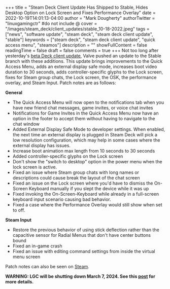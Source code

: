 +++
title = "Steam Deck Client Update Has Shipped to Stable, Hides Desktop Option on Lock Screen and Fixes Performance Overlay"
date = 2022-10-19T14:01:13-04:00
author = "Mark Dougherty"
authorTwitter = "linuxgamingctr" #do not include @
cover = "/images/steam_deck/client_updates/stable_10-18-2022.jpeg"
tags = ["news", "software update", "steam deck", "steam deck client update", "stable"]
keywords = ["steam deck", "steam deck client update", "quick access menu", "steamos"]
description = ""
showFullContent = false
readingTime = false
draft = false
comments = true
+++
Not too long after yesterday's [beta Deck client update](https://linuxgamingcentral.com/posts/steam-deck-client-beta-update-10-18-2022/), Valve pushed an update to the Stable branch with these additions. This update brings improvements to the Quick Access Menu, adds an external display safe mode, increases boot video duration to 30 seconds, adds controller-specific glyphs to the Lock screen, fixes for Steam group chats, the Lock screen, the OSK, the performance overlay, and Steam Input. Patch notes are as follows:

**General**
- The Quick Access Menu will now open to the notifications tab when you have new friend chat messages, game invites, or voice chat invites
- Notifications for Game Invites in the Quick Access Menu now have an option in the footer to accept them without having to navigate to the chat window
- Added External Display Safe Mode to developer settings. When enabled, the next time an external display is plugged in Steam Deck will pick a low resolution configuration, which may help in some cases where the external display has issues.
- Increase boot animation max length from 10 seconds to 30 seconds
- Added controller-specific glyphs on the Lock screen
- Don't show the "switch to desktop" option in the power menu when the lock screen is active.
- Fixed an issue where Steam group chats with long names or descriptions could cause break the layout of the chat screen
- Fixed an issue on the Lock screen where you'd have to dismiss the On-Screen Keyboard manually if you slept the device while it was up
- Fixed invoking the On-Screen-Keyboard while already in a full-screen keyboard input scenario causing bad behavior.
- Fixed a case where the Performance Overlay would still show when set to off.

**Steam Input**
- Restore the previous behavior of using stick deflection rather than the capacitive sensor for Radial Menus that don't have center buttons bound
- Fixed an in-game crash
- Fixed an issue with editing command settings from inside the virtual menu screen

Patch notes can also be seen on [Steam](https://steamcommunity.com/games/1675200/announcements/detail/3414317363006517616).

**WARNING: LGC will be shutting down March 7, 2024. See this [post](https://linuxgamingcentral.com/posts/the-end-of-lgc/) for more details.**
